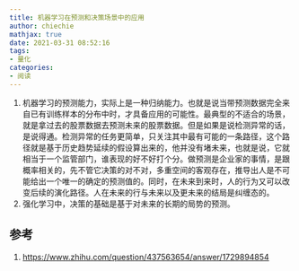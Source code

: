 ```yaml
---
title: 机器学习在预测和决策场景中的应用
author: chiechie
mathjax: true
date: 2021-03-31 08:52:16
tags:
- 量化
categories:
- 阅读
---
```


1. 机器学习的预测能力，实际上是一种归纳能力。也就是说当带预测数据完全来自已有训练样本的分布中时，才具备应用的可能性。最典型的不适合的场景，就是拿过去的股票数据去预测未来的股票数据。但是如果是说检测异常的话，是说得通。检测异常的任务更简单，只关注其中最有可能的一条路径，这个路径就是基于历史趋势延续的假设算出来的，他并没有堵未来，也就是说，它就相当于一个监管部门，谁表现的好不好打个分。做预测是企业家的事情，是跟概率相关的，先不管它决策的对不对，多重空间的客观存在，推导出人是不可能给出一个唯一的确定的预测值的。同时，在未来到来时，人的行为又可以改变后续的演化路径。人在未来的行与未来以及更未来的结局是纠缠态的。
2. 强化学习中，决策的基础是基于对未来的长期的局势的预测。



## 参考

1. https://www.zhihu.com/question/437563654/answer/1729894854